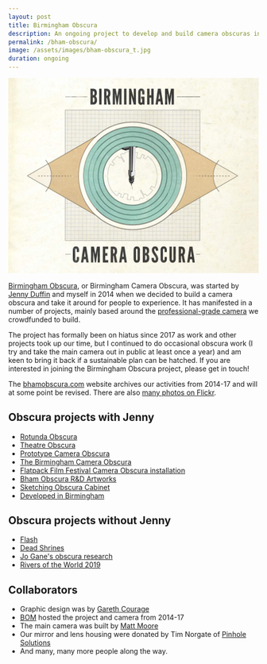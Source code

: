 ```yaml
---
layout: post
title: Birmingham Obscura
description: An ongoing project to develop and build camera obscuras in Birmingham.
permalink: /bham-obscura/
image: /assets/images/bham-obscura_t.jpg
duration: ongoing
---
```


![](/assets/images/bham-obscura_logo.jpg)

[Birmingham Obscura](http://bhamobscura.com), or Birmingham Camera Obscura, was started by [Jenny Duffin](http://www.jennyduffin.com/) and myself in 2014 when we decided to build a camera obscura and take it around for people to experience. It has manifested in a number of projects, mainly based around the [professional-grade camera](https://art.peteashton.com/bhamobscura-2/) we crowdfunded to build. 

The project has formally been on hiatus since 2017 as work and other projects took up our time, but I continued to do occasional obscura work (I try and take the main camera out in public at least once a year) and am keen to bring it back if a sustainable plan can be hatched. If you are interested in joining the Birmingham Obscura project, please get in touch! 

The [bhamobscura.com](http://bhamobscura.com) website archives our activities from 2014-17 and will at some point be revised. There are also [many photos on Flickr](https://www.flickr.com/photos/bhamobscura/sets/).

## Obscura projects with Jenny

- [Rotunda Obscura](https://art.peteashton.com/rotunda-obscura/)
- [Theatre Obscura](https://art.peteashton.com/theatre_obscura/)
- [Prototype Camera Obscura](https://art.peteashton.com/bhamobscura-1/)
- [The Birmingham Camera Obscura](https://art.peteashton.com/bhamobscura-2/)
- [Flatpack Film Festival Camera Obscura installation](https://art.peteashton.com/bco-flatpack/)
- [Bham Obscura R&D Artworks](https://art.peteashton.com/BCO-RandD/)
- [Sketching Obscura Cabinet](https://art.peteashton.com/sketching-obscura-cabinet/)
- [Developed in Birmingham](https://art.peteashton.com/devbham/)

## Obscura projects without Jenny

- [Flash](https://art.peteashton.com/flash/)
- [Dead Shrines](https://art.peteashton.com/dead-shrines/)
- [Jo Gane's obscura research](https://art.peteashton.com/bco-jogane/)
- [Rivers of the World 2019](https://art.peteashton.com/rotw-2019/)

## Collaborators

- Graphic design was by [Gareth Courage](http://garethcourage.co.uk)
- [BOM](http://bom.org.uk) hosted the project and camera from 2014-17
- The main camera was built by [Matt Moore](https://make.works/companies/MJM_Bespoke_Fabrications/)
- Our mirror and lens housing were donated by Tim Norgate of [Pinhole Solutions](http://www.pinholesolutions.co.uk)
- And many, many more people along the way. 
